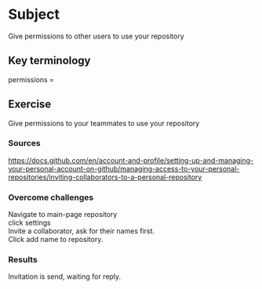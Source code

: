 # Subject
Give permissions to other users to use your repository

## Key terminology
permissions = 

## Exercise
Give permissions to your teammates to use your repository  

### Sources
https://docs.github.com/en/account-and-profile/setting-up-and-managing-your-personal-account-on-github/managing-access-to-your-personal-repositories/inviting-collaborators-to-a-personal-repository

### Overcome challenges
Navigate to main-page repository  
click settings  
Invite a collaborator, ask for their names first.  
Click add name to repository.

### Results
Invitation is send, waiting for reply.
